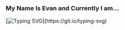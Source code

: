 ### My Name Is Evan and Currently I am...

[![Typing SVG](https://readme-typing-svg.demolab.com/?lines=Sick.+Stay+Safe+Everyone.Wishing+You+A+Happy+2024!;Taking+A+Break+From+Social+Media;Living+In+Vancouver,+BC;Working+With+Lighthouse+Labs;Playing+and+Writing+New+Music;Loving+Obsidian;Taking+Forestry;Open+To+Connect+-+Say+Hi!)](https://git.io/typing-svg)


<!--
**evanquirk/evanquirk** is a ✨ _special_ ✨ repository because its `README.md` (this file) appears on your GitHub profile.

Here are some ideas to get you started:

- 🔭 I’m currently working on ...
- 🌱 I’m currently learning ...
- 👯 I’m looking to collaborate on ...
- 🤔 I’m looking for help with ...
- 💬 Ask me about ...
- 📫 How to reach me: ...
- 😄 Pronouns: ...
- ⚡ Fun fact: ...
-->
